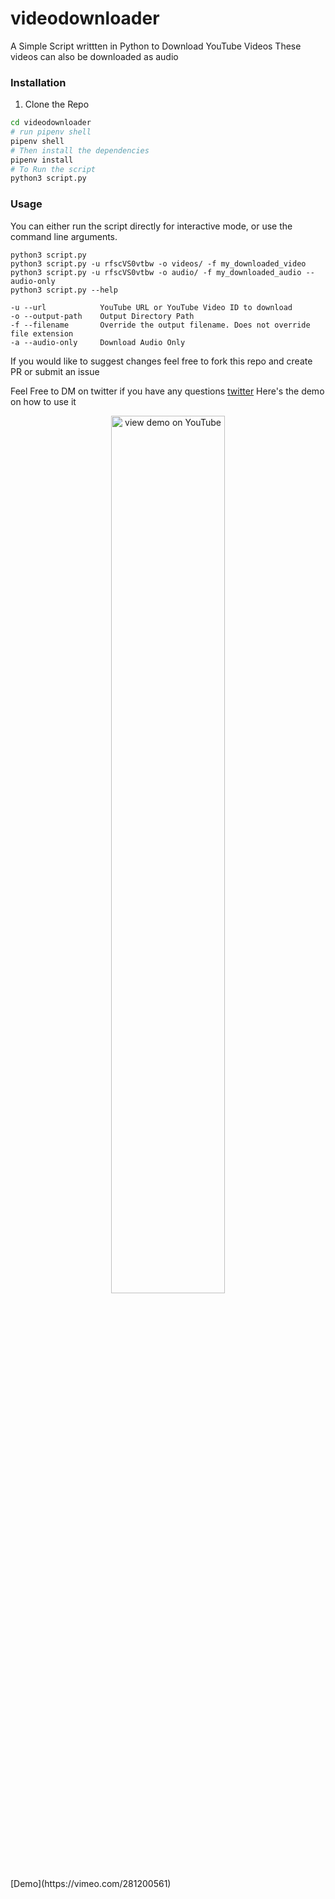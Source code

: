 # videodownloader
A Simple Script writtten in Python to Download YouTube Videos
These videos can also be downloaded as audio

### Installation
1. Clone the Repo
```Bash
cd videodownloader
# run pipenv shell
pipenv shell
# Then install the dependencies
pipenv install
# To Run the script 
python3 script.py
```

### Usage

You can either run the script directly for interactive mode, or use the command line arguments.

    python3 script.py
    python3 script.py -u rfscVS0vtbw -o videos/ -f my_downloaded_video
    python3 script.py -u rfscVS0vtbw -o audio/ -f my_downloaded_audio --audio-only
    python3 script.py --help
    
    -u --url            YouTube URL or YouTube Video ID to download
    -o --output-path    Output Directory Path
    -f --filename       Override the output filename. Does not override file extension
    -a --audio-only     Download Audio Only
    


If you would like to suggest changes feel free to fork this repo and create PR or submit an issue

Feel Free to DM on twitter if you have any questions
[twitter](http://www.twitter.com/muhammad_o7)
Here's the demo on how to use it

<div align="center">
  <a href="https://vimeo.com/281200561"><img width="60%" src="assets/screenshots/youtube_screenshot.png" alt="view demo on YouTube"></a>
</div>
[Demo](https://vimeo.com/281200561)
